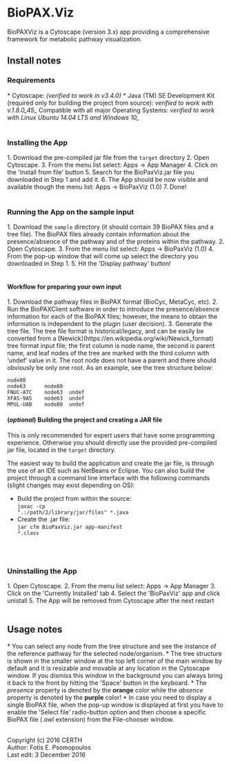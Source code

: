 BioPAX.Viz
==========

BioPAXViz is a Cytoscape (version 3.x) app providing a comprehensive framework for metabolic pathway visualization.


<h2>Install notes</h2>
<h3>Requirements</h3>
* Cytoscape: <i>(verified to work in v3.4.0)</i>
* Java (TM) SE Development Kit (required only for building the project from source): <i>verified to work with v.1.8.0_45_</i>
Compatible with all major Operating Systems: <i>verified to work with Linux Ubuntu 14.04 LTS and Windows 10_</i>
<br/>
<br/>


<h3>Installing the App</h3>
1. Download the pre-compiled jar file from the <code>target</code> directory
2. Open Cytoscape. 
3. From the menu list select: Apps -> App Manager 
4. Click on the 'Install from file' button
5. Search for the BioPaxViz.jar file you downloaded in Step 1 and add it.
6. The App should be now visible and available though the menu list: Apps -> BioPaxViz (1.0)
7. Done!
<br/>
<br/>

<h3>Running the App on the sample input</h3>
1. Download the <code>sample</code> directory (it should contain 39 BioPAX files and a tree file). The BioPAX files already contain information about the presence/absence of the pathway and of the proteins within the pathway.
2. Open Cytoscape.
3. From the menu list select:
Apps -> BioPaxViz (1.0)
4. From the pop-up window that will come up select the directory you downloaded in Step 1.
5. Hit the 'Display pathway' button!
<br/>
<br/>

<h4>Workflow for preparing your own input</h4>
1. Download the pathway files in BioPAX format (BioCyc, MetaCyc, etc).
2. Run the BioPAXClient software in order to introduce the presence/absence information for each of the BioPAX files; however, the means to obtain the information is independent to the plugin (user decision).
3. Generate the tree file. The tree file format is historical/legacy, and can be easily be converted from a [Newick](https://en.wikipedia.org/wiki/Newick_format) tree format input file; the first column is node name, the second is parent name, and leaf nodes of the tree are marked with the third column with ‘undef’ value in it. The root node does not have a parent and there should obviously be only one root. As an example, see the tree structure below:

```
node80
node63		node80
FNUC-ATC	node63	undef
XFAS-9A5	node63	undef
MPUL-UAB	node80	undef
```


<h4>(<i>optional</i>) Building the project and creating a JAR file</h4>
This is only recommended for expert users that have some programming experience. Otherwise you should directly use the provided pre-compiled jar file, located in the <code>target</code> directory.

The easiest way to build the application and create the jar file, is through the use of an IDE such as NetBeans or Eclipse.
You can also build the project through a command line interface with the following commands (slight changes may exist depending on OS):
* Build the project from within the source:<br/>
<code>javac -cp ".:/path/2/library/jar/files" *.java</code>
* Create the .jar file:<br/>
<code>jar cfm BioPaxViz.jar app-manifest *.class</code>
<br/>
<br/>


<h3>Uninstalling the App</h3>
1. Open Cytoscape. 
2. From the menu list select: Apps -> App Manager 
3. Click on the 'Currently Installed' tab
4. Select the 'BioPaxViz' app and click unistall
5. The App will be removed from Cytoscape after the next restart
<br/>
<br/>


<h2>Usage notes</h2>
* You can select any node from the tree structure and see the instance of the reference pathway for the selected node/organism. 
* The tree structure is shown in the smaller window at the top left corner of the main window by default and it is resizable and movable at any location in the Cytoscape window. If you dismiss this window in the background you can always bring it back to the front by hitting the 'Space' button in the keyboard.
* The <i>presence</i> property is denoted by the <b>orange</b> color while the <i>absence</i> property is denoted by the <b>purple</b> color!
* In case you need to display a single BioPAX file, when the pop-up window is displayed at first you have to enable the 'Select file' radio-button option and then choose a specific BioPAX file (.owl extension) from the File-chooser window.
<br/>
<br/>

Copyright (c) 2016 CERTH<br/>
Author: Fotis E. Psomopoulos<br/>
Last edit: 3 December 2016
